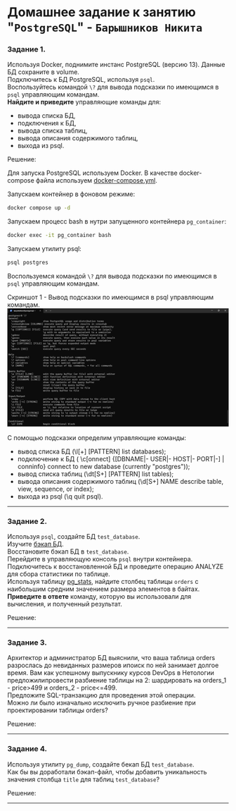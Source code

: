 # Домашнее задание к занятию "`PostgreSQL`" - `Барышников Никита`


### Задание 1. 

Используя Docker, поднимите инстанс PostgreSQL (версию 13). Данные БД сохраните в volume.  
Подключитесь к БД PostgreSQL, используя `psql`.  
Воспользуйтесь командой `\?` для вывода подсказки по имеющимся в `psql` управляющим командам.  
**Найдите и приведите** управляющие команды для:
- вывода списка БД,
- подключения к БД,
- вывода списка таблиц,
- вывода описания содержимого таблиц,
- выхода из psql.  

Решение:

Для запуска PostgreSQL используем Docker. В качестве docker-compose файла используем [docker-compose.yml](./config/docker-compose.yml).

Запускаем контейнер в фоновом режиме:  
```bash
docker compose up -d
```

Запускаем процесс bash в нутри запущенного контейнера `pg_container`:  
```bash
docker exec -it pg_container bash
```

Запускаем утилиту psql:  
```bash
psql postgres
```

Воспользуемся командой `\?` для вывода подсказки по имеющимся в `psql` управляющим командам.

Скриншот 1 - Вывод подсказки по имеющимся в psql управляющим командам.
![Скриншот-1](https://github.com/BaryshnikovNV/netology-devops/blob/db-04-postgresql/BD-DEV-9/db/15.4-db-04-postgresql/img/15.4.1_Вывод_подсказки_по_имеющимся_в_psql_управляющим_командам.png)

C помощью подсказки определим управляющие команды:

- вывод списка БД                        (\l[+]   [PATTERN]      list databases);
- подключение к БД                       ( \c[onnect] {[DBNAME|- USER|- HOST|- PORT|-] | conninfo} connect to new database (currently "postgres"));
- вывод списка таблиц                    (\dt[S+] [PATTERN]      list tables);
- вывода описания содержимого таблиц     (\d[S+]  NAME           describe table, view, sequence, or index);
- выхода из psql                         (\q                     quit psql).

---

### Задание 2.

Используя `psql`, создайте БД `test_database`.  
Изучите [бэкап БД](https://github.com/netology-code/virt-homeworks/tree/virt-11/06-db-04-postgresql/test_data).  
Восстановите бэкап БД в `test_database`.  
Перейдите в управляющую консоль `psql` внутри контейнера.  
Подключитесь к восстановленной БД и проведите операцию ANALYZE для сбора статистики по таблице.  
Используя таблицу [pg_stats](https://postgrespro.ru/docs/postgresql/12/view-pg-stats), найдите столбец таблицы `orders` с наибольшим средним значением размера элементов в байтах.  
**Приведите в ответе** команду, которую вы использовали для вычисления, и полученный результат.

Решение:



---

### Задание 3.

Архитектор и администратор БД выяснили, что ваша таблица orders разрослась до невиданных размеров ипоиск по ней занимает долгое время. Вам как успешному выпускнику курсов DevOps в Нетологии предложилипровести разбиение таблицы на 2: шардировать на orders_1 - price>499 и orders_2 - price<=499.  
Предложите SQL-транзакцию для проведения этой операции.  
Можно ли было изначально исключить ручное разбиение при проектировании таблицы orders?

Решение:



---

### Задание 4.

Используя утилиту `pg_dump`, создайте бекап БД `test_database`.  
Как бы вы доработали бэкап-файл, чтобы добавить уникальность значения столбца `title` для таблиц `test_database`?

Решение:



---